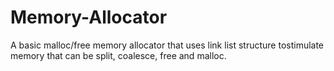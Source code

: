# Memory-Allocator
A basic malloc/free memory allocator that uses link list structure tostimulate memory that can be split, coalesce, free and malloc.
